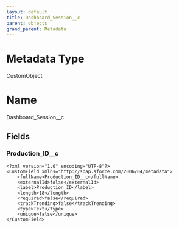 ```yaml
---
layout: default
title: Dashboard_Session__c
parent: objects
grand_parent: Metadata
---
```

# Metadata Type
CustomObject

# Name
Dashboard_Session__c
## Fields
### Production_ID__c

```
<?xml version="1.0" encoding="UTF-8"?>
<CustomField xmlns="http://soap.sforce.com/2006/04/metadata">
    <fullName>Production_ID__c</fullName>
    <externalId>false</externalId>
    <label>Production ID</label>
    <length>18</length>
    <required>false</required>
    <trackTrending>false</trackTrending>
    <type>Text</type>
    <unique>false</unique>
</CustomField>
```
